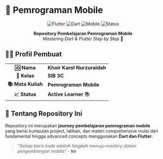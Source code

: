 # 📱 Pemrograman Mobile

<div align="center">

![Flutter](https://img.shields.io/badge/Flutter-02569B?style=for-the-badge&logo=flutter&logoColor=white)
![Dart](https://img.shields.io/badge/Dart-0175C2?style=for-the-badge&logo=dart&logoColor=white)
![Mobile](https://img.shields.io/badge/Mobile-Development-green?style=for-the-badge)
![Status](https://img.shields.io/badge/Status-Active-brightgreen?style=for-the-badge)

**Repository Pembelajaran Pemrograman Mobile**  
*Mastering Dart & Flutter Step by Step* 🚀

</div>

## 👨‍🎓 Profil Pembuat

<div align="center">

| | |
|:---:|:---|
| **🆔 Nama** | **Khoir Karol Nurzuraidah** |
| **🏫 Kelas** | **SIB 3C** |
| **📚 Mata Kuliah** | **Pemrograman Mobile** |
| **📈 Status** | **Active Learner** 📚 |

</div>

## 🌟 Tentang Repository Ini

Repository ini merupakan **journey pembelajaran pemrograman mobile** yang berisi kumpulan project, latihan, dan materi comprehensive mulai dari fundamental hingga advanced concepts menggunakan **Dart dan Flutter**.

> *"Setiap baris kode adalah langkah menuju mastery dalam pengembangan mobile"* - **kn**

